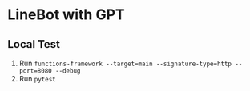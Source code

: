 # LineBot with GPT

## Local Test

1. Run `functions-framework --target=main --signature-type=http --port=8080 --debug`
2. Run `pytest`
